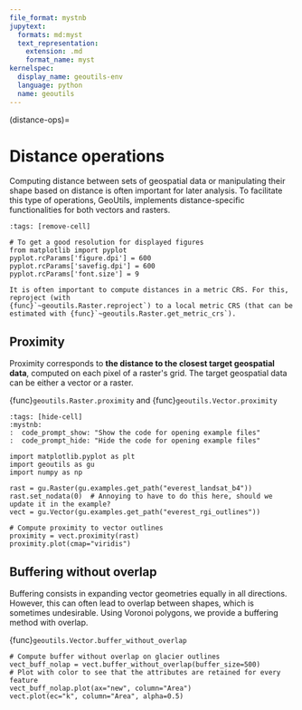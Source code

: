 ```yaml
---
file_format: mystnb
jupytext:
  formats: md:myst
  text_representation:
    extension: .md
    format_name: myst
kernelspec:
  display_name: geoutils-env
  language: python
  name: geoutils
---
```

(distance-ops)=
# Distance operations

Computing distance between sets of geospatial data or manipulating their shape based on distance is often important 
for later analysis. To facilitate this type of operations, GeoUtils, implements distance-specific functionalities 
for both vectors and rasters.

```{code-cell} ipython3
:tags: [remove-cell]

# To get a good resolution for displayed figures
from matplotlib import pyplot
pyplot.rcParams['figure.dpi'] = 600
pyplot.rcParams['savefig.dpi'] = 600
pyplot.rcParams['font.size'] = 9
```

```{tip}
It is often important to compute distances in a metric CRS. For this, reproject (with 
{func}`~geoutils.Raster.reproject`) to a local metric CRS (that can be estimated with {func}`~geoutils.Raster.get_metric_crs`).
```

## Proximity

Proximity corresponds to **the distance to the closest target geospatial data**, computed on each pixel of a raster's grid. 
The target geospatial data can be either a vector or a raster.

{func}`geoutils.Raster.proximity` and {func}`geoutils.Vector.proximity`

```{code-cell} ipython3
:tags: [hide-cell]
:mystnb:
:  code_prompt_show: "Show the code for opening example files"
:  code_prompt_hide: "Hide the code for opening example files"

import matplotlib.pyplot as plt
import geoutils as gu
import numpy as np

rast = gu.Raster(gu.examples.get_path("everest_landsat_b4"))
rast.set_nodata(0)  # Annoying to have to do this here, should we update it in the example?
vect = gu.Vector(gu.examples.get_path("everest_rgi_outlines"))
```

```{code-cell} ipython3
# Compute proximity to vector outlines
proximity = vect.proximity(rast)
proximity.plot(cmap="viridis")
```

## Buffering without overlap

Buffering consists in expanding vector geometries equally in all directions. However, this can often lead to overlap 
between shapes, which is sometimes undesirable. Using Voronoi polygons, we provide a buffering method with overlap.

{func}`geoutils.Vector.buffer_without_overlap`

```{code-cell} ipython3
# Compute buffer without overlap on glacier outlines
vect_buff_nolap = vect.buffer_without_overlap(buffer_size=500)
# Plot with color to see that the attributes are retained for every feature
vect_buff_nolap.plot(ax="new", column="Area")
vect.plot(ec="k", column="Area", alpha=0.5)
```
